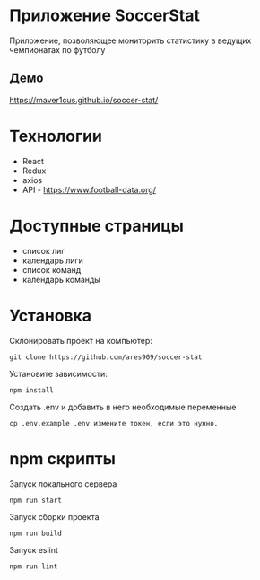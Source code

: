 # Приложение SoccerStat
Приложение, позволяющее мониторить статистику в ведущих чемпионатах по футболу

## Демо #
https://maver1cus.github.io/soccer-stat/

# Технологии #
* React
* Redux
* axios
* API - https://www.football-data.org/

# Доступные страницы # 
* список лиг
* календарь лиги
* список команд
* календарь команды


# Установка #

Склонировать проект на компьютер:

```
git clone https://github.com/ares909/soccer-stat
```

Установите зависимости:

```
npm install
```

Создать .env и добавить в него необходимые переменные

```
cp .env.example .env измените токен, если это нужно.
```

# npm скрипты #

Запуск локального сервера

```
npm run start
```

Запуск сборки проекта

```
npm run build
```

Запуск eslint

```
npm run lint
```
